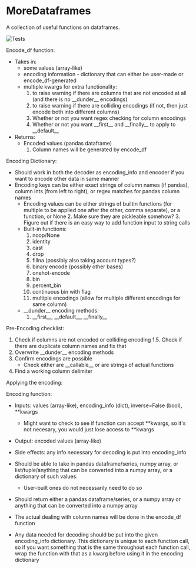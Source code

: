 # MoreDataframes
A collection of useful functions on dataframes.

![Tests](https://github.com/GlorifiedStatistics/MoreDataframes/actions/workflows/tests.yml/badge.svg)



Encode_df function:
- Takes in:
    * some values (array-like)
    * encoding information - dictionary that can either be user-made or encode_df-generated
    * multiple kwargs for extra functionality:
        1. to raise warning if there are columns that are not encoded at all (and there is no \_\_dunder__ encodings)
        2. to raise warning if there are colliding encodings (if not, then just encode both into different columns)
        3. Whether or not you want regex checking for column encodings
        4. Whether or not you want \_\_first__ and \_\_finally__ to apply to \_\_default__
- Returns:
    * Encoded values (pandas dataframe)
        1. Column names will be generated by encode_df


Encoding Dictionary:
- Should work in both the decoder as encoding_info and encoder if you want to encode other data in same manner
- Encoding keys can be either exact strings of column names (if pandas), column ints (from left to right), or regex matches for pandas column names
    * Encoding values can be either strings of builtin functions (for multiple to be applied one after the other, comma separate), or a function, or None
        2. Make sure they are pickleable somehow?
        3. Figure out if there is an easy way to add function input to string calls
    * Built-in functions:
        1. noop/None
        2. identity
        3. cast
        4. drop
        5. fillna (possibly also taking account types?)
        6. binary encode (possibly other bases)
        7. onehot-encode
        8. bin
        9. percent_bin
        10. continuous bin with flag
        11. multiple encodings (allow for multiple different encodings for same column)
    * \_\_dunder__ encoding methods:
        1. \_\_first__, \_\_default__, \_\_finally__



Pre-Encoding checklist:
1. Check if columns are not encoded or colliding encoding
1.5. Check if there are duplicate column names and fix that
2. Overwrite \_\_dunder__ encoding methods
3. Confirm encodings are possible
    * Check either are \_\_callable__ or are strings of actual functions
4. Find a working column delimiter



Applying the encoding:






Encoding function:
- Inputs: values (array-like), encoding_info (dict), inverse=False (bool), **kwargs
    * Might want to check to see if function can accept **kwargs, so it's not necesary, you would just lose access to **kwargs
- Output: encoded values (array-like)
- Side effects: any info necessary for decoding is put into encoding_info

- Should be able to take in pandas dataframe/series, numpy array, or list/tuple/anything that can
    be converted into a numpy array, or a dictionary of such values.
    * User-built ones do not necessarily need to do so
- Should return either a pandas dataframe/series, or a numpy array or anything that can be converted into a numpy array

- The actual dealing with column names will be done in the encode_df function

- Any data needed for decoding should be put into the given encoding_info dictionary. This dictionary is unique to each
    function call, so if you want something that is the same throughout each function call, wrap the function with that
    as a kwarg before using it in the encoding dictionary
